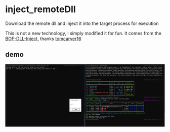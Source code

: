 # inject_remoteDll

Download the remote dll and inject it into the target process for execution

This is not a new technology, I simply modified it for fun. It comes from the [BOF-DLL-Inject](https://github.com/tomcarver16/BOF-DLL-Inject), thanks [tomcarver16](https://github.com/tomcarver16)

## demo

![demo](img/demo.png)





